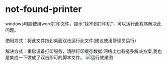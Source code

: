 # not-found-printer
windows电脑使用word打印文件，提示“找不到打印机”，可以运行此程序解决此问题。

使用方式：将此文件拖到桌面双击运行此文件(建议使用管理员运行)

解决方式：重启设备打印服务，清除打印缓存数据 网络上也有挺多解决方案,我也是集成一下做成了双击即可的脚本文件。
![运行效果图](https://user-images.githubusercontent.com/32898567/130326429-1429d817-1d6d-4642-9808-5716942a5dc6.jpg)
